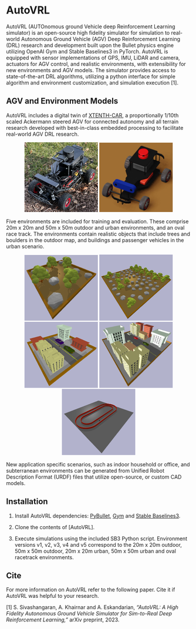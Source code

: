 # AutoVRL

AutoVRL (AUTOnomous ground Vehicle deep Reinforcement Learning simulator) is an open-source high fidelity simulator for simulation to real-world Autonomous Ground Vehicle (AGV) Deep Reinforcement Learning (DRL) research and development built upon the Bullet physics engine utilizing OpenAI Gym and Stable Baselines3 in PyTorch. AutoVRL is equipped with sensor implementations of GPS, IMU, LiDAR and camera, actuators for AGV control, and realistic environments, with extensibility for new environments and AGV models. The simulator provides access to state-of-the-art DRL algorithms, utilizing a python interface for simple algorithm and environment customization, and simulation execution [1].


## AGV and Environment Models

AutoVRL includes a digital twin of [XTENTH-CAR](https://github.com/Shathushan-Sivashangaran/XTENTH-CAR), a proportionally 1/10th scaled Ackermann steered AGV for connected autonomy and all terrain research developed with best-in-class embedded processing to facilitate real-world AGV DRL research.

<p align="center">
<img src="https://github.com/Shathushan-Sivashangaran/AutoVRL/blob/main/images/xtenthcar.jpg" width="200" height="190">
<img src="https://github.com/Shathushan-Sivashangaran/AutoVRL/blob/main/images/xtenthcar_digitaltwin.JPG" width="200">
</p>

Five environments are included for training and evaluation. These comprise 20m x 20m and 50m x 50m outdoor and urban environments, and an oval race track. The environments contain realistic objects that include trees and boulders in the outdoor map, and buildings and passenger vehicles in the urban scenario.

<p align="center">
<img src="https://github.com/Shathushan-Sivashangaran/AutoVRL/blob/main/images/env_outdoor_20.png" width="200">
<img src="https://github.com/Shathushan-Sivashangaran/AutoVRL/blob/main/images/env_outdoor_50.png" width="200" height="180">
<img src="https://github.com/Shathushan-Sivashangaran/AutoVRL/blob/main/images/env_urban_20.png" width="200" height="180">
<img src="https://github.com/Shathushan-Sivashangaran/AutoVRL/blob/main/images/env_urban_50.png" width="200" height="180">
<img src="https://github.com/Shathushan-Sivashangaran/AutoVRL/blob/main/images/env_racetrack_oval.png" width="200" height="180">
</p>

New application specific scenarios, such as indoor household or office, and subterranean environments can be generated from Unified Robot Description Format (URDF) files that utilize open-source, or custom CAD models.


## Installation

1. Install AutoVRL dependencies: [PyBullet](https://github.com/bulletphysics/bullet3), [Gym](https://github.com/openai/gym) and [Stable Baselines3](https://github.com/DLR-RM/stable-baselines3).

2. Clone the contents of [AutoVRL].

3. Execute simulations using the included SB3 Python script. Environment versions v1, v2, v3, v4 and v5 correspond to the 20m x 20m outdoor, 50m x 50m outdoor, 20m x 20m urban, 50m x 50m urban and oval racetrack environments.


## Cite

For more information on AutoVRL refer to the following paper. Cite it if AutoVRL was helpful to your research.

[1] S. Sivashangaran, A. Khairnar and A. Eskandarian, *“AutoVRL: A High Fidelity Autonomous Ground Vehicle Simulator for Sim-to-Real Deep Reinforcement Learning,”* arXiv preprint, 2023.
